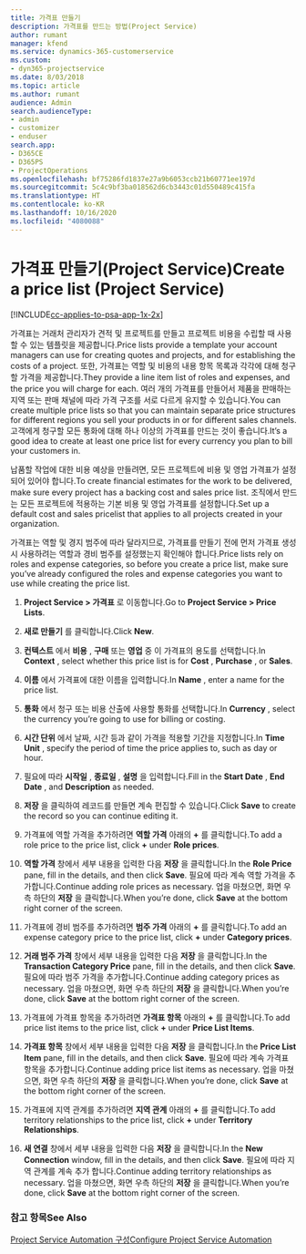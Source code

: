 ```yaml
---
title: 가격표 만들기
description: 가격표를 만드는 방법(Project Service)
author: rumant
manager: kfend
ms.service: dynamics-365-customerservice
ms.custom:
- dyn365-projectservice
ms.date: 8/03/2018
ms.topic: article
ms.author: rumant
audience: Admin
search.audienceType:
- admin
- customizer
- enduser
search.app:
- D365CE
- D365PS
- ProjectOperations
ms.openlocfilehash: bf75286fd1837e27a9b6053ccb21b60771ee197d
ms.sourcegitcommit: 5c4c9bf3ba018562d6cb3443c01d550489c415fa
ms.translationtype: HT
ms.contentlocale: ko-KR
ms.lasthandoff: 10/16/2020
ms.locfileid: "4080088"
---
```

# <a name="create-a-price-list-project-service"></a><span data-ttu-id="9360c-103">가격표 만들기(Project Service)</span><span class="sxs-lookup"><span data-stu-id="9360c-103">Create a price list (Project Service)</span></span>

[!INCLUDE[cc-applies-to-psa-app-1x-2x](../includes/cc-applies-to-psa-app-1x-2x.md)]

<span data-ttu-id="9360c-104">가격표는 거래처 관리자가 견적 및 프로젝트를 만들고 프로젝트 비용을 수립할 때 사용할 수 있는 템플릿을 제공합니다.</span><span class="sxs-lookup"><span data-stu-id="9360c-104">Price lists provide a template your account managers can use for creating quotes and projects, and for establishing the costs of a project.</span></span> <span data-ttu-id="9360c-105">또한, 가격표는 역할 및 비용의 내용 항목 목록과 각각에 대해 청구할 가격을 제공합니다.</span><span class="sxs-lookup"><span data-stu-id="9360c-105">They provide a line item list of roles and expenses, and the price you will charge for each.</span></span> <span data-ttu-id="9360c-106">여러 개의 가격표를 만들어서 제품을 판매하는 지역 또는 판매 채널에 따라 가격 구조를 서로 다르게 유지할 수 있습니다.</span><span class="sxs-lookup"><span data-stu-id="9360c-106">You can create multiple price lists so that you can maintain separate price structures for different regions you sell your products in or for different sales channels.</span></span> <span data-ttu-id="9360c-107">고객에게 청구할 모든 통화에 대해 하나 이상의 가격표를 만드는 것이 좋습니다.</span><span class="sxs-lookup"><span data-stu-id="9360c-107">It’s a good idea to create at least one price list for every currency you plan to bill your customers in.</span></span>  
  
<span data-ttu-id="9360c-108">납품할 작업에 대한 비용 예상을 만들려면, 모든 프로젝트에 비용 및 영업 가격표가 설정되어 있어야 합니다.</span><span class="sxs-lookup"><span data-stu-id="9360c-108">To create financial estimates for the work to be delivered, make sure every project has a backing cost and sales price list.</span></span> <span data-ttu-id="9360c-109">조직에서 만드는 모든 프로젝트에 적용하는 기본 비용 및 영업 가격표를 설정합니다.</span><span class="sxs-lookup"><span data-stu-id="9360c-109">Set up a default cost and sales pricelist that applies to all projects created in your organization.</span></span>  
  
<span data-ttu-id="9360c-110">가격표는 역할 및 경지 범주에 따라 달라지므로, 가격표를 만들기 전에 먼저 가격표 생성 시 사용하려는 역할과 경비 범주를 설정했는지 확인해야 합니다.</span><span class="sxs-lookup"><span data-stu-id="9360c-110">Price lists rely on roles and expense categories, so before you create a price list, make sure you’ve already configured the roles and expense categories you want to use while creating the price list.</span></span>  
  
1.  <span data-ttu-id="9360c-111">**Project Service > 가격표** 로 이동합니다.</span><span class="sxs-lookup"><span data-stu-id="9360c-111">Go to **Project Service > Price Lists**.</span></span>  
  
2.  <span data-ttu-id="9360c-112">**새로 만들기** 를 클릭합니다.</span><span class="sxs-lookup"><span data-stu-id="9360c-112">Click **New**.</span></span>  
  
3.  <span data-ttu-id="9360c-113">**컨텍스트** 에서 **비용** , **구매** 또는 **영업** 중 이 가격표의 용도를 선택합니다.</span><span class="sxs-lookup"><span data-stu-id="9360c-113">In **Context** , select whether this price list is for **Cost** , **Purchase** , or **Sales**.</span></span>  
  
4.  <span data-ttu-id="9360c-114">**이름** 에서 가격표에 대한 이름을 입력합니다.</span><span class="sxs-lookup"><span data-stu-id="9360c-114">In **Name** , enter a name for the price list.</span></span>  
  
5.  <span data-ttu-id="9360c-115">**통화** 에서 청구 또는 비용 산출에 사용할 통화를 선택합니다.</span><span class="sxs-lookup"><span data-stu-id="9360c-115">In **Currency** , select the currency you’re going to use for billing or costing.</span></span>  
  
6.  <span data-ttu-id="9360c-116">**시간 단위** 에서 날짜, 시간 등과 같이 가격을 적용할 기간을 지정합니다.</span><span class="sxs-lookup"><span data-stu-id="9360c-116">In **Time Unit** , specify the period of time the price applies to, such as day or hour.</span></span>  
  
7.  <span data-ttu-id="9360c-117">필요에 따라 **시작일** , **종료일** , **설명** 을 입력합니다.</span><span class="sxs-lookup"><span data-stu-id="9360c-117">Fill in the **Start Date** , **End Date** , and **Description** as needed.</span></span>  
  
8.  <span data-ttu-id="9360c-118">**저장** 을 클릭하여 레코드를 만들면 계속 편집할 수 있습니다.</span><span class="sxs-lookup"><span data-stu-id="9360c-118">Click **Save** to create the record so you can continue editing it.</span></span>  
  
9. <span data-ttu-id="9360c-119">가격표에 역할 가격을 추가하려면 **역할 가격** 아래의 **+** 를 클릭합니다.</span><span class="sxs-lookup"><span data-stu-id="9360c-119">To add a role price to the price list, click **+** under **Role prices**.</span></span>  
  
10. <span data-ttu-id="9360c-120">**역할 가격** 창에서 세부 내용을 입력한 다음 **저장** 을 클릭합니다.</span><span class="sxs-lookup"><span data-stu-id="9360c-120">In the **Role Price** pane, fill in the details, and then click **Save**.</span></span> <span data-ttu-id="9360c-121">필요에 따라 계속 역할 가격을 추가합니다.</span><span class="sxs-lookup"><span data-stu-id="9360c-121">Continue adding role prices as necessary.</span></span> <span data-ttu-id="9360c-122">업을 마쳤으면, 화면 우측 하단의 **저장** 을 클릭합니다.</span><span class="sxs-lookup"><span data-stu-id="9360c-122">When you’re done, click **Save** at the bottom right corner of the screen.</span></span>  
  
11. <span data-ttu-id="9360c-123">가격표에 경비 범주를 추가하려면 **범주 가격** 아래의 **+** 를 클릭합니다.</span><span class="sxs-lookup"><span data-stu-id="9360c-123">To add an expense category price to the price list, click **+** under **Category prices**.</span></span>  
  
12. <span data-ttu-id="9360c-124">**거래 범주 가격** 창에서 세부 내용을 입력한 다음 **저장** 을 클릭합니다.</span><span class="sxs-lookup"><span data-stu-id="9360c-124">In the **Transaction Category Price** pane, fill in the details, and then click **Save**.</span></span> <span data-ttu-id="9360c-125">필요에 따라 범주 가격을 추가합니다.</span><span class="sxs-lookup"><span data-stu-id="9360c-125">Continue adding category prices as necessary.</span></span> <span data-ttu-id="9360c-126">업을 마쳤으면, 화면 우측 하단의 **저장** 을 클릭합니다.</span><span class="sxs-lookup"><span data-stu-id="9360c-126">When you’re done, click **Save** at the bottom right corner of the screen.</span></span>  
  
13. <span data-ttu-id="9360c-127">가격표에 가격표 항목을 추가하려면 **가격표 항목** 아래의 **+** 를 클릭합니다.</span><span class="sxs-lookup"><span data-stu-id="9360c-127">To add price list items to the price list, click **+** under **Price List Items**.</span></span>  
  
14. <span data-ttu-id="9360c-128">**가격표 항목** 창에서 세부 내용을 입력한 다음 **저장** 을 클릭합니다.</span><span class="sxs-lookup"><span data-stu-id="9360c-128">In the **Price List Item** pane, fill in the details, and then click **Save**.</span></span> <span data-ttu-id="9360c-129">필요에 따라 계속 가격표 항목을 추가합니다.</span><span class="sxs-lookup"><span data-stu-id="9360c-129">Continue adding price list items as necessary.</span></span> <span data-ttu-id="9360c-130">업을 마쳤으면, 화면 우측 하단의 **저장** 을 클릭합니다.</span><span class="sxs-lookup"><span data-stu-id="9360c-130">When you’re done, click **Save** at the bottom right corner of the screen.</span></span>  
  
15. <span data-ttu-id="9360c-131">가격표에 지역 관계를 추가하려면 **지역 관계** 아래의 **+** 를 클릭합니다.</span><span class="sxs-lookup"><span data-stu-id="9360c-131">To add territory relationships to the price list, click **+** under **Territory Relationships**.</span></span>  
  
16. <span data-ttu-id="9360c-132">**새 연결** 창에서 세부 내용을 입력한 다음 **저장** 을 클릭합니다.</span><span class="sxs-lookup"><span data-stu-id="9360c-132">In the **New Connection** window, fill in the details, and then click **Save**.</span></span> <span data-ttu-id="9360c-133">필요에 따라 지역 관계를 계속 추가 합니다.</span><span class="sxs-lookup"><span data-stu-id="9360c-133">Continue adding territory relationships as necessary.</span></span> <span data-ttu-id="9360c-134">업을 마쳤으면, 화면 우측 하단의 **저장** 을 클릭합니다.</span><span class="sxs-lookup"><span data-stu-id="9360c-134">When you’re done, click **Save** at the bottom right corner of the screen.</span></span>  
  
### <a name="see-also"></a><span data-ttu-id="9360c-135">참고 항목</span><span class="sxs-lookup"><span data-stu-id="9360c-135">See Also</span></span>  
 [<span data-ttu-id="9360c-136">Project Service Automation 구성</span><span class="sxs-lookup"><span data-stu-id="9360c-136">Configure Project Service Automation</span></span>](../psa/configure.md)
